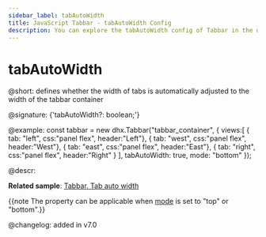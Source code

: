 ```yaml
---
sidebar_label: tabAutoWidth
title: JavaScript Tabbar - tabAutoWidth Config 
description: You can explore the tabAutoWidth config of Tabbar in the documentation of the DHTMLX JavaScript UI library. Browse developer guides and API reference, try out code examples and live demos, and download a free 30-day evaluation version of DHTMLX Suite 7.
---
```


# tabAutoWidth

@short: defines whether the width of tabs is automatically adjusted to the width of the tabbar container

@signature: {'tabAutoWidth?: boolean;'}

@example:
const tabbar = new dhx.Tabbar("tabbar_container", {
    views:[
        { tab: "left", css:"panel flex", header:"Left"},
        { tab: "west", css:"panel flex", header:"West"},
        { tab: "east", css:"panel flex", header:"East"},
        { tab: "right", css:"panel flex", header:"Right" }
    ],
    tabAutoWidth: true,
    mode: "bottom"
});

@descr:

**Related sample**: [Tabbar. Tab auto width](https://snippet.dhtmlx.com/mlzko8am)

{{note The property can be applicable when [mode](tabbar/api/tabbar_mode_config.md) is set to "top" or "bottom".}}

@changelog: added in v7.0

[comment]: # (@related: tabbar/configuring_tabbar.md#autosize-for-tabs)
